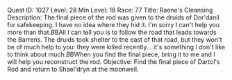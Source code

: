 Quest ID: 1027
Level: 28
Min Level: 18
Race: 77
Title: Raene's Cleansing
Description: The final piece of the rod was given to the druids of Dor'danil for safekeeping. I have no idea where they hid it. I'm sorry I can't help you more than that.$B$BAll I can tell you is to follow the road that leads towards the Barrens. The druids took shelter to the east of that road, but they won't be of much help to you: they were killed recently... it's something I don't like to think about much.$B$BWhen you find the final piece, bring it to me and I will help you reconstruct the rod.
Objective: Find the final piece of Dartol's Rod and return to Shael'dryn at the moonwell.
